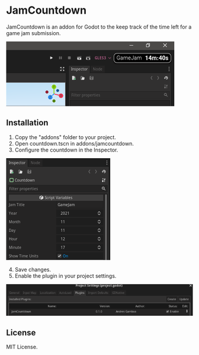 # JamCountdown

JamCountdown is an addon for Godot to the keep track of the time left for a game jam submission.

![Alt text](screenshots/image3.png?raw=true "Title")

## Installation

1. Copy the "addons" folder to your project.
2. Open countdown.tscn in addons/jamcountdown.
3. Configure the countdown in the Inspector.

![Alt text](screenshots/image1.png?raw=true "Title")

4. Save changes.
5. Enable the plugin in your project settings.

![Alt text](screenshots/image2.png?raw=true "Title")

## License

MIT License.
